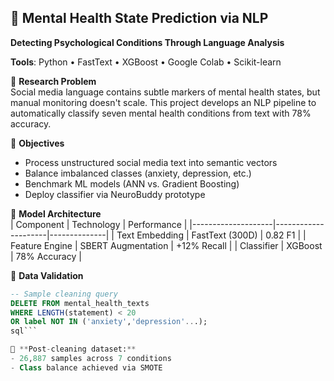 ## 🧠 Mental Health State Prediction via NLP  
**Detecting Psychological Conditions Through Language Analysis**  

**Tools**: Python • FastText • XGBoost • Google Colab • Scikit-learn  

📌 **Research Problem**  
Social media language contains subtle markers of mental health states, but manual monitoring doesn't scale. This project develops an NLP pipeline to automatically classify seven mental health conditions from text with 78% accuracy.

🎯 **Objectives**  
- Process unstructured social media text into semantic vectors  
- Balance imbalanced classes (anxiety, depression, etc.)  
- Benchmark ML models (ANN vs. Gradient Boosting)  
- Deploy classifier via NeuroBuddy prototype  

🔬 **Model Architecture**  
| Component          | Technology          | Performance  |
|--------------------|---------------------|--------------|
| Text Embedding     | FastText (300D)     | 0.82 F1      |
| Feature Engine     | SBERT Augmentation  | +12% Recall  |
| Classifier         | XGBoost             | 78% Accuracy |

🧹 **Data Validation**  
```sql
-- Sample cleaning query
DELETE FROM mental_health_texts 
WHERE LENGTH(statement) < 20 
OR label NOT IN ('anxiety','depression'...);
sql```

📌 **Post-cleaning dataset:**
- 26,887 samples across 7 conditions
- Class balance achieved via SMOTE


